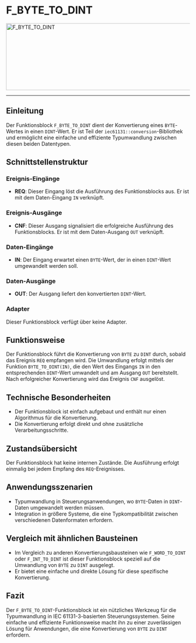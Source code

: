 # F_BYTE_TO_DINT

<img width="1234" height="183" alt="F_BYTE_TO_DINT" src="https://github.com/user-attachments/assets/33fb3b6c-7400-46dd-b1bd-7f5031adddf3" />

* * * * * * * * * *
## Einleitung
Der Funktionsblock `F_BYTE_TO_DINT` dient der Konvertierung eines `BYTE`-Wertes in einen `DINT`-Wert. Er ist Teil der `iec61131::conversion`-Bibliothek und ermöglicht eine einfache und effiziente Typumwandlung zwischen diesen beiden Datentypen.

## Schnittstellenstruktur
### **Ereignis-Eingänge**
- **REQ**: Dieser Eingang löst die Ausführung des Funktionsblocks aus. Er ist mit dem Daten-Eingang `IN` verknüpft.

### **Ereignis-Ausgänge**
- **CNF**: Dieser Ausgang signalisiert die erfolgreiche Ausführung des Funktionsblocks. Er ist mit dem Daten-Ausgang `OUT` verknüpft.

### **Daten-Eingänge**
- **IN**: Der Eingang erwartet einen `BYTE`-Wert, der in einen `DINT`-Wert umgewandelt werden soll.

### **Daten-Ausgänge**
- **OUT**: Der Ausgang liefert den konvertierten `DINT`-Wert.

### **Adapter**
Dieser Funktionsblock verfügt über keine Adapter.

## Funktionsweise
Der Funktionsblock führt die Konvertierung von `BYTE` zu `DINT` durch, sobald das Ereignis `REQ` empfangen wird. Die Umwandlung erfolgt mittels der Funktion `BYTE_TO_DINT(IN)`, die den Wert des Eingangs `IN` in den entsprechenden `DINT`-Wert umwandelt und am Ausgang `OUT` bereitstellt. Nach erfolgreicher Konvertierung wird das Ereignis `CNF` ausgelöst.

## Technische Besonderheiten
- Der Funktionsblock ist einfach aufgebaut und enthält nur einen Algorithmus für die Konvertierung.
- Die Konvertierung erfolgt direkt und ohne zusätzliche Verarbeitungsschritte.

## Zustandsübersicht
Der Funktionsblock hat keine internen Zustände. Die Ausführung erfolgt einmalig bei jedem Empfang des `REQ`-Ereignisses.

## Anwendungsszenarien
- Typumwandlung in Steuerungsanwendungen, wo `BYTE`-Daten in `DINT`-Daten umgewandelt werden müssen.
- Integration in größere Systeme, die eine Typkompatibilität zwischen verschiedenen Datenformaten erfordern.

## Vergleich mit ähnlichen Bausteinen
- Im Vergleich zu anderen Konvertierungsbausteinen wie `F_WORD_TO_DINT` oder `F_INT_TO_DINT` ist dieser Funktionsblock speziell auf die Umwandlung von `BYTE` zu `DINT` ausgelegt.
- Er bietet eine einfache und direkte Lösung für diese spezifische Konvertierung.

## Fazit
Der `F_BYTE_TO_DINT`-Funktionsblock ist ein nützliches Werkzeug für die Typumwandlung in IEC 61131-3-basierten Steuerungssystemen. Seine einfache und effiziente Funktionsweise macht ihn zu einer zuverlässigen Lösung für Anwendungen, die eine Konvertierung von `BYTE` zu `DINT` erfordern.
